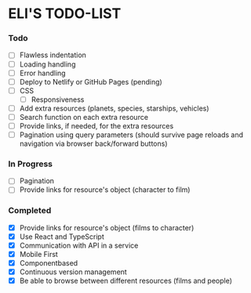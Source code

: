 # ELI'S TODO-LIST

### Todo

- [ ] Flawless indentation
- [ ] Loading handling
- [ ] Error handling
- [ ] Deploy to Netlify or GitHub Pages (pending)
- [ ] CSS 
  - [ ] Responsiveness
- [ ] Add extra resources (planets, species, starships, vehicles)
- [ ] Search function on each extra resource
- [ ] Provide links, if needed, for the extra resources
- [ ] Pagination using query parameters (should survive page reloads and navigation via browser back/forward buttons)

### In Progress

- [ ] Pagination
- [ ] Provide links for resource's object (character to film)

### Completed

- [x] Provide links for resource's object (films to character)
- [x] Use React and TypeScript
- [x] Communication with API in a service
- [x] Mobile First
- [x] Componentbased
- [x] Continuous version management
- [x] Be able to browse between different resources (films and people)